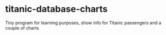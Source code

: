 # titanic-database-charts
Tiny program for learning purposes, show info for Titanic passengers and a couple of charts
